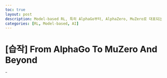 ```yaml
---
toc: true
layout: post
description: Model-based RL, 특히 AlphaGo부터, AlphaZero, MuZero로 대표되는 NN-guided MCTS와 미래 연구 방향에 대해 살펴봅니다.
categories: [RL, Model-based, AI]
---
```


# [습작] From AlphaGo To MuZero And Beyond
˝